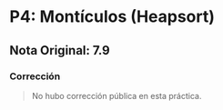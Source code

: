 # P4: Montículos (Heapsort)

## Nota Original: 7.9

### Corrección

> No hubo corrección pública en esta práctica.
